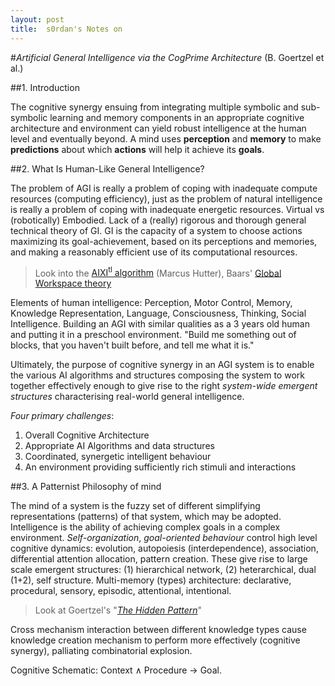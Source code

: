 ```yaml
---
layout: post
title:  s0rdan's Notes on
---
```


#*Artificial General Intelligence via the CogPrime Architecture* (B. Goertzel et al.) 



##1. Introduction

The cognitive synergy ensuing from integrating multiple symbolic and sub-symbolic learning and memory components in an appropriate cognitive architecture and environment can yield robust intelligence at the human level and eventually beyond.
 A mind uses **perception** and **memory** to make **predictions** about which **actions** will help it achieve its **goals**.


##2. What Is Human-Like General Intelligence?

The problem of AGI is really a problem of coping with inadequate compute resources (computing efficiency), just as the problem of natural intelligence is really a problem of coping with inadequate energetic resources. Virtual vs (robotically) Embodied. Lack of a (really) rigorous and thorough general technical theory of GI. GI is the capacity of a system to choose actions maximizing its goal-achievement, based on its perceptions and memories, and making a reasonably efficient use of its computational resources.

> Look into the [AIXI<sup>tl</sup> algorithm](http://www.hutter1.net/ai/aixigentle.pdf) (Marcus Hutter), Baars' [Global Workspace theory](http://ccrg.cs.memphis.edu/assets/papers/2004/Baars%20PBR%202004%20GW%20Theory.pdf)

Elements of human intelligence: Perception, Motor Control, Memory, Knowledge Representation, Language, Consciousness, Thinking, Social Intelligence.
Building an AGI with similar qualities as a 3 years old human and putting it in a preschool environment. "Build me something out of blocks, that you haven't built before, and tell me what it is."

Ultimately, the purpose of cognitive synergy in an AGI system is to enable the various AI algorithms and structures composing the system to work together effectively enough to give rise to the right *system-wide emergent structures* characterising real-world general intelligence.

*Four primary challenges*:

1. Overall Cognitive Architecture
2. Appropriate AI Algorithms and data structures
3. Coordinated, synergetic intelligent behaviour
4. An environment providing sufficiently rich stimuli and interactions


##3. A Patternist Philosophy of mind

The mind of a system is the fuzzy set of different simplifying representations (patterns) of that system, which may be adopted. Intelligence is the ability of achieving complex goals in a complex environment. *Self-organization*, *goal-oriented behaviour* control high level cognitive dynamics: evolution, autopoiesis (interdependence), association, differential attention allocation, pattern creation. These give rise to large scale emergent structures: (1) hierarchical network, (2) heterarchical, dual (1+2), self structure. Multi-memory (types) architecture: declarative, procedural, sensory, episodic, attentional, intentional.

> Look at Goertzel's "[*The Hidden Pattern*](http://www.goertzel.org/HiddenPattern_march_4_06.pdf)"

Cross mechanism interaction between different knowledge types cause knowledge creation mechanism to perform more effectively (cognitive synergy), palliating combinatorial explosion. 

Cognitive Schematic: Context $\wedge$ Procedure $\rightarrow$ Goal.